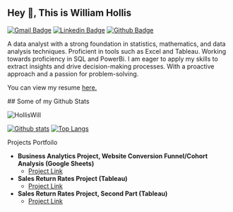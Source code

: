## Hey 👋, This is William Hollis
[![Gmail Badge](https://img.shields.io/badge/-Williehollis49@gmail.com-c14438?style=flat&logo=Gmail&logoColor=white&link=mailto:Williehollis49@gmail.com)](mailto:Williehollis49@gmail.com) 
[![Linkedin Badge](https://img.shields.io/badge/-www.linkedin.com/in/willhollis66719916a-0072b1?style=flat&logo=Linkedin&logoColor=white&link=https://www.linkedin.com/in/www.linkedin.com/in/willhollis66719916a/)](https://www.linkedin.com/in/www.linkedin.com/in/willhollis66719916a/) [![Github Badge](https://img.shields.io/badge/-HollisWill-grey?style=flat&logo=github&logoColor=white&link=https://github.com/HollisWill/)](https://www.github.com/HollisWill/) <p align='left'>A data analyst with a strong foundation in statistics, mathematics, and data analysis techniques. Proficient in tools such as Excel and Tableau.  Working towards proficiency in SQL and PowerBi. I am eager to apply my skills to extract insights and drive decision-making processes. With a proactive approach and a passion for problem-solving.
</p><p align='left'> You can view my resume <a href='https://docs.google.com/document/d/1uYANa5VKnWoR-FZi6lK9QZZxGVV3e9fB2nCnrJJnNc8/edit?usp=sharing ' target=_blank><u>here</u>.</a></p>
## Some of my Github Stats
<p align=left> <img src=https://komarev.com/ghpvc/?username=HollisWill alt=HollisWill /> </p>

[![Github stats](https://github-readme-stats.vercel.app/api?username=HollisWill&show_icons=true&include_all_commits=true)](https://github.com/HollisWill/github-readme-stats)
[![Top Langs](https://github-readme-stats.vercel.app/api/top-langs/?username=HollisWill&layout=compact)](https://github.com/HollisWill/github-readme-stats)

Projects Portfoilo
- <b> Business Analytics Project, Website Conversion Funnel/Cohort Analysis (Google Sheets)</b>
  - [Project Link](https://docs.google.com/spreadsheets/d/1cwtgN5IIEkxRgbCdJg0KVqNQvLCpd8lJiJpDFv7RIFs/edit?usp=sharing)
- <b>Sales Return Rates Project (Tableau)</b>
  - [Project Link](https://public.tableau.com/views/SalesReturnRatesProject/Story3?:language=en-US&:sid=&:display_count=n&:origin=viz_share_link)
- <b>Sales Return Rates Project, Second Part (Tableau) </b>
  - [Project Link](https://public.tableau.com/views/SalesReturnRatesProjectSecondPart/SalestoReturns?:language=en-US&:sid=&:display_count=n&:origin=viz_share_link)

